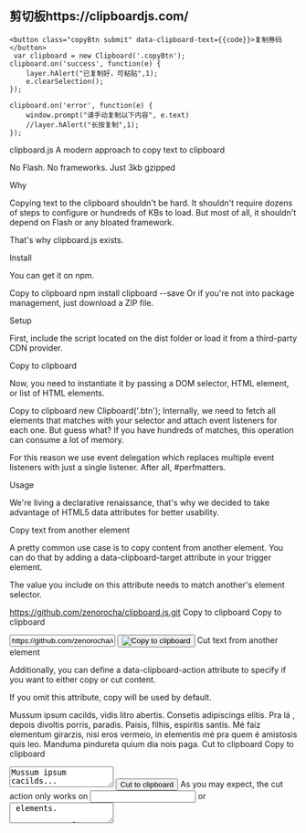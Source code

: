 ## 剪切板https://clipboardjs.com/
    <button class="copyBtn submit" data-clipboard-text={{code}}>复制券码</button>
     var clipboard = new Clipboard('.copyBtn');
    clipboard.on('success', function(e) {
        layer.hAlert("已复制好，可粘贴",1);
        e.clearSelection();
    });

    clipboard.on('error', function(e) {
        window.prompt("请手动复制以下内容", e.text)
        //layer.hAlert("长按复制",1);
    });

clipboard.js
A modern approach to copy text to clipboard

No Flash. No frameworks. Just 3kb gzipped

 
Why

Copying text to the clipboard shouldn't be hard. It shouldn't require dozens of steps to configure or hundreds of KBs to load. But most of all, it shouldn't depend on Flash or any bloated framework.

That's why clipboard.js exists.

Install

You can get it on npm.

Copy to clipboard
npm install clipboard --save
Or if you're not into package management, just download a ZIP file.

Setup

First, include the script located on the dist folder or load it from a third-party CDN provider.

Copy to clipboard
<script src="dist/clipboard.min.js"></script>
Now, you need to instantiate it by passing a DOM selector, HTML element, or list of HTML elements.

Copy to clipboard
new Clipboard('.btn');
Internally, we need to fetch all elements that matches with your selector and attach event listeners for each one. But guess what? If you have hundreds of matches, this operation can consume a lot of memory.

For this reason we use event delegation which replaces multiple event listeners with just a single listener. After all, #perfmatters.

Usage

We're living a declarative renaissance, that's why we decided to take advantage of HTML5 data attributes for better usability.

Copy text from another element

A pretty common use case is to copy content from another element. You can do that by adding a data-clipboard-target attribute in your trigger element.

The value you include on this attribute needs to match another's element selector.


https://github.com/zenorocha/clipboard.js.git
Copy to clipboard
Copy to clipboard
<!-- Target -->
<input id="foo" value="https://github.com/zenorocha/clipboard.js.git">

<!-- Trigger -->
<button class="btn" data-clipboard-target="#foo">
    <img src="assets/clippy.svg" alt="Copy to clipboard">
</button>
Cut text from another element

Additionally, you can define a data-clipboard-action attribute to specify if you want to either copy or cut content.

If you omit this attribute, copy will be used by default.


Mussum ipsum cacilds, vidis litro abertis. Consetis adipiscings elitis. Pra lá , depois divoltis porris, paradis. Paisis, filhis, espiritis santis. Mé faiz elementum girarzis, nisi eros vermeio, in elementis mé pra quem é amistosis quis leo. Manduma pindureta quium dia nois paga.
Cut to clipboard
Copy to clipboard
<!-- Target -->
<textarea id="bar">Mussum ipsum cacilds...</textarea>

<!-- Trigger -->
<button class="btn" data-clipboard-action="cut" data-clipboard-target="#bar">
    Cut to clipboard
</button>
As you may expect, the cut action only works on <input> or <textarea> elements.

Copy text from attribute

Truth is, you don't even need another element to copy its content from. You can just include a data-clipboard-text attribute in your trigger element.

Copy to clipboard
Copy to clipboard
<!-- Trigger -->
<button class="btn" data-clipboard-text="Just because you can doesn't mean you should — clipboard.js">
    Copy to clipboard
</button>
Events

There are cases where you'd like to show some user feedback or capture what has been selected after a copy/cut operation.

That's why we fire custom events such as success and error for you to listen and implement your custom logic.

Copy to clipboard
var clipboard = new Clipboard('.btn');

clipboard.on('success', function(e) {
    console.info('Action:', e.action);
    console.info('Text:', e.text);
    console.info('Trigger:', e.trigger);

    e.clearSelection();
});

clipboard.on('error', function(e) {
    console.error('Action:', e.action);
    console.error('Trigger:', e.trigger);
});
For a live demonstration, just open your console :)

Tooltips

Each application has different design needs, that's why clipboard.js does not include any CSS or built-in tooltip solution.

The tooltips you see on this demo site were built using GitHub's Primer. You may want to check that out if you're looking for a similar look and feel.

Advanced Usage

If you don't want to modify your HTML, there's a pretty handy imperative API for you to use. All you need to do is declare a function, do your thing, and return a value.

For instance, if you want to dynamically set a target, you'll need to return a Node.

Copy to clipboard
new Clipboard('.btn', {
    target: function(trigger) {
        return trigger.nextElementSibling;
    }
});
If you want to dynamically set a text, you'll return a String.

Copy to clipboard
new Clipboard('.btn', {
    text: function(trigger) {
        return trigger.getAttribute('aria-label');
    }
});
For use in Bootstrap Modals or with any other library that changes the focus you'll want to set the focused element as the container value.

Copy to clipboard
new Clipboard('.btn', {
    container: document.getElementById('modal')
});
Also, if you are working with single page apps, you may want to manage the lifecycle of the DOM more precisely. Here's how you clean up the events and objects that we create.

Copy to clipboard
var clipboard = new Clipboard('.btn');
clipboard.destroy();
Browser Support

This library relies on both Selection and execCommand APIs. The first one is supported by all browsers while the second one is supported in the following browsers.

Chrome logo
Chrome 42+
 Edge logo
Edge 12+
 Firefox logo
Firefox 41+
 Internet Explorer logo
IE 9+
 Opera logo
Opera 29+
 Safari logo
Safari 10+
The good news is that clipboard.js gracefully degrades if you need to support older browsers. All you have to do is show a tooltip saying Copied! when success event is called and Press Ctrl+C to copy when error event is called because the text is already selected.

You can also check if clipboard.js is supported or not by running Clipboard.isSupported(), that way you can hide copy/cut buttons from the UI.

Bonus

A browser extension that adds a "copy to clipboard" button to every code block on GitHub, MDN, Gist, StackOverflow, StackExchange, npm, and even Medium.

Install for Chrome and Firefox.

Made with ♥ by Zeno Rocha under MIT license
Brought to you by Liferay

